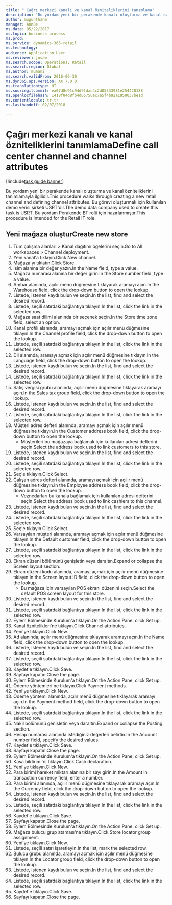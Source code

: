 ```yaml
--- 
title: " Çağrı merkezi kanalı ve kanal özniteliklerini tanımlama"
description: "Bu yordam yeni bir perakende kanalı oluşturma ve kanal özniteliklerini tanımlamayla ilgilidir."
author: mugunthanm
manager: AnnBe
ms.date: 05/22/2017
ms.topic: business-process
ms.prod: 
ms.service: dynamics-365-retail
ms.technology: 
audience: Application User
ms.reviewer: josaw
ms.search.scope: Operations, Retail
ms.search.region: Global
ms.author: mumani
ms.search.validFrom: 2016-06-30
ms.dyn365.ops.version: AX 7.0.0
ms.translationtype: HT
ms.sourcegitcommit: ea07d8e91c94d9fdad4c2d05533981e254420188
ms.openlocfilehash: 1418f04d8fb4d05756ac7a5f4b92a1950037be1d
ms.contentlocale: tr-tr
ms.lasthandoff: 02/07/2018

---
```

# <a name="define-call-center-channel-and-channel-attributes"></a><span data-ttu-id="ec4f0-103"> Çağrı merkezi kanalı ve kanal özniteliklerini tanımlama</span><span class="sxs-lookup"><span data-stu-id="ec4f0-103">Define call center channel and channel attributes</span></span>

[!include[task guide banner](../includes/task-guide-banner.md)]

<span data-ttu-id="ec4f0-104">Bu yordam yeni bir perakende kanalı oluşturma ve kanal özniteliklerini tanımlamayla ilgilidir.</span><span class="sxs-lookup"><span data-stu-id="ec4f0-104">This procedure walks through creating a new retail channel and defining channel attributes.</span></span> <span data-ttu-id="ec4f0-105">Bu görevi oluşturmak için kullanılan demo verisi şirketi USRT'dir.</span><span class="sxs-lookup"><span data-stu-id="ec4f0-105">The demo data company used to create this task is USRT.</span></span> <span data-ttu-id="ec4f0-106">Bu yordam Perakende BT rolü için hazırlanmıştır.</span><span class="sxs-lookup"><span data-stu-id="ec4f0-106">This procedure is intended for the Retail IT role.</span></span>


## <a name="create-new-store"></a><span data-ttu-id="ec4f0-107">Yeni mağaza oluştur</span><span class="sxs-lookup"><span data-stu-id="ec4f0-107">Create new store</span></span>
1. <span data-ttu-id="ec4f0-108">Tüm çalışma alanları > Kanal dağıtımı öğelerini seçin.</span><span class="sxs-lookup"><span data-stu-id="ec4f0-108">Go to All workspaces > Channel deployment.</span></span>
2. <span data-ttu-id="ec4f0-109">Yeni kanal'a tıklayın.</span><span class="sxs-lookup"><span data-stu-id="ec4f0-109">Click New channel.</span></span>
3. <span data-ttu-id="ec4f0-110">Mağaza'yı tıklatın.</span><span class="sxs-lookup"><span data-stu-id="ec4f0-110">Click Store.</span></span>
4. <span data-ttu-id="ec4f0-111">İsim alanına bir değer yazın.</span><span class="sxs-lookup"><span data-stu-id="ec4f0-111">In the Name field, type a value.</span></span>
5. <span data-ttu-id="ec4f0-112">Mağaza numarası alanına bir değer girin.</span><span class="sxs-lookup"><span data-stu-id="ec4f0-112">In the Store number field, type a value.</span></span>
6. <span data-ttu-id="ec4f0-113">Ambar alanında, açılır menü düğmesine tıklayarak aramayı açın.</span><span class="sxs-lookup"><span data-stu-id="ec4f0-113">In the Warehouse field, click the drop-down button to open the lookup.</span></span>
7. <span data-ttu-id="ec4f0-114">Listede, istenen kaydı bulun ve seçin.</span><span class="sxs-lookup"><span data-stu-id="ec4f0-114">In the list, find and select the desired record.</span></span>
8. <span data-ttu-id="ec4f0-115">Listede, seçili satırdaki bağlantıya tıklayın.</span><span class="sxs-lookup"><span data-stu-id="ec4f0-115">In the list, click the link in the selected row.</span></span>
9. <span data-ttu-id="ec4f0-116">Mağaza saat dilimi alanında bir seçenek seçin.</span><span class="sxs-lookup"><span data-stu-id="ec4f0-116">In the Store time zone field, select an option.</span></span>
10. <span data-ttu-id="ec4f0-117">Kanal profili alanında, aramayı açmak için açılır menü düğmesine tıklayın.</span><span class="sxs-lookup"><span data-stu-id="ec4f0-117">In the Channel profile field, click the drop-down button to open the lookup.</span></span>
11. <span data-ttu-id="ec4f0-118">Listede, seçili satırdaki bağlantıya tıklayın.</span><span class="sxs-lookup"><span data-stu-id="ec4f0-118">In the list, click the link in the selected row.</span></span>
12. <span data-ttu-id="ec4f0-119">Dil alanında, aramayı açmak için açılır menü düğmesine tıklayın.</span><span class="sxs-lookup"><span data-stu-id="ec4f0-119">In the Language field, click the drop-down button to open the lookup.</span></span>
13. <span data-ttu-id="ec4f0-120">Listede, istenen kaydı bulun ve seçin.</span><span class="sxs-lookup"><span data-stu-id="ec4f0-120">In the list, find and select the desired record.</span></span>
14. <span data-ttu-id="ec4f0-121">Listede, seçili satırdaki bağlantıya tıklayın.</span><span class="sxs-lookup"><span data-stu-id="ec4f0-121">In the list, click the link in the selected row.</span></span>
15. <span data-ttu-id="ec4f0-122">Satış vergisi grubu alanında, açılır menü düğmesine tıklayarak aramayı açın.</span><span class="sxs-lookup"><span data-stu-id="ec4f0-122">In the Sales tax group field, click the drop-down button to open the lookup.</span></span>
16. <span data-ttu-id="ec4f0-123">Listede, istenen kaydı bulun ve seçin.</span><span class="sxs-lookup"><span data-stu-id="ec4f0-123">In the list, find and select the desired record.</span></span>
17. <span data-ttu-id="ec4f0-124">Listede, seçili satırdaki bağlantıya tıklayın.</span><span class="sxs-lookup"><span data-stu-id="ec4f0-124">In the list, click the link in the selected row.</span></span>
18. <span data-ttu-id="ec4f0-125">Müşteri adres defteri alanında, aramayı açmak için açılır menü düğmesine tıklayın.</span><span class="sxs-lookup"><span data-stu-id="ec4f0-125">In the Customer address book field, click the drop-down button to open the lookup.</span></span>
    * <span data-ttu-id="ec4f0-126">Müşterileri bu mağazaya bağlamak için kullanılan adresi defterini seçin.</span><span class="sxs-lookup"><span data-stu-id="ec4f0-126">Select the address book used to link customers to this store.</span></span>  
19. <span data-ttu-id="ec4f0-127">Listede, istenen kaydı bulun ve seçin.</span><span class="sxs-lookup"><span data-stu-id="ec4f0-127">In the list, find and select the desired record.</span></span>
20. <span data-ttu-id="ec4f0-128">Listede, seçili satırdaki bağlantıya tıklayın.</span><span class="sxs-lookup"><span data-stu-id="ec4f0-128">In the list, click the link in the selected row.</span></span>
21. <span data-ttu-id="ec4f0-129">Seç'e tıklayın.</span><span class="sxs-lookup"><span data-stu-id="ec4f0-129">Click Select.</span></span>
22. <span data-ttu-id="ec4f0-130">Çalışan adres defteri alanında, aramayı açmak için açılır menü düğmesine tıklayın.</span><span class="sxs-lookup"><span data-stu-id="ec4f0-130">In the Employee address book field, click the drop-down button to open the lookup.</span></span>
    * <span data-ttu-id="ec4f0-131">Veznedarları bu kanala bağlamak için kullanılan adresi defterini seçin.</span><span class="sxs-lookup"><span data-stu-id="ec4f0-131">Select the address book used to link cashiers to this channel.</span></span>  
23. <span data-ttu-id="ec4f0-132">Listede, istenen kaydı bulun ve seçin.</span><span class="sxs-lookup"><span data-stu-id="ec4f0-132">In the list, find and select the desired record.</span></span>
24. <span data-ttu-id="ec4f0-133">Listede, seçili satırdaki bağlantıya tıklayın.</span><span class="sxs-lookup"><span data-stu-id="ec4f0-133">In the list, click the link in the selected row.</span></span>
25. <span data-ttu-id="ec4f0-134">Seç'e tıklayın.</span><span class="sxs-lookup"><span data-stu-id="ec4f0-134">Click Select.</span></span>
26. <span data-ttu-id="ec4f0-135">Varsayılan müşteri alanında, aramayı açmak için açılır menü düğmesine tıklayın.</span><span class="sxs-lookup"><span data-stu-id="ec4f0-135">In the Default customer field, click the drop-down button to open the lookup.</span></span>
27. <span data-ttu-id="ec4f0-136">Listede, seçili satırdaki bağlantıya tıklayın.</span><span class="sxs-lookup"><span data-stu-id="ec4f0-136">In the list, click the link in the selected row.</span></span>
28. <span data-ttu-id="ec4f0-137">Ekran düzeni bölümünü genişletin veya daraltın.</span><span class="sxs-lookup"><span data-stu-id="ec4f0-137">Expand or collapse the Screen layout section.</span></span>
29. <span data-ttu-id="ec4f0-138">Ekran düzeni kodu alanında, aramayı açmak için açılır menü düğmesine tıklayın.</span><span class="sxs-lookup"><span data-stu-id="ec4f0-138">In the Screen layout ID field, click the drop-down button to open the lookup.</span></span>
    * <span data-ttu-id="ec4f0-139">Bu mağaza için varsayılan POS ekranı düzenini seçin.</span><span class="sxs-lookup"><span data-stu-id="ec4f0-139">Select the default POS screen layout for this store.</span></span>  
30. <span data-ttu-id="ec4f0-140">Listede, istenen kaydı bulun ve seçin.</span><span class="sxs-lookup"><span data-stu-id="ec4f0-140">In the list, find and select the desired record.</span></span>
31. <span data-ttu-id="ec4f0-141">Listede, seçili satırdaki bağlantıya tıklayın.</span><span class="sxs-lookup"><span data-stu-id="ec4f0-141">In the list, click the link in the selected row.</span></span>
32. <span data-ttu-id="ec4f0-142">Eylem Bölmesinde Kurulum'a tıklayın.</span><span class="sxs-lookup"><span data-stu-id="ec4f0-142">On the Action Pane, click Set up.</span></span>
33. <span data-ttu-id="ec4f0-143">Kanal öznitelikleri'ne tıklayın.</span><span class="sxs-lookup"><span data-stu-id="ec4f0-143">Click Channel attributes.</span></span>
34. <span data-ttu-id="ec4f0-144">Yeni'ye tıklayın.</span><span class="sxs-lookup"><span data-stu-id="ec4f0-144">Click New.</span></span>
35. <span data-ttu-id="ec4f0-145">Ad alanında, açılır menü düğmesine tıklayarak aramayı açın.</span><span class="sxs-lookup"><span data-stu-id="ec4f0-145">In the Name field, click the drop-down button to open the lookup.</span></span>
36. <span data-ttu-id="ec4f0-146">Listede, istenen kaydı bulun ve seçin.</span><span class="sxs-lookup"><span data-stu-id="ec4f0-146">In the list, find and select the desired record.</span></span>
37. <span data-ttu-id="ec4f0-147">Listede, seçili satırdaki bağlantıya tıklayın.</span><span class="sxs-lookup"><span data-stu-id="ec4f0-147">In the list, click the link in the selected row.</span></span>
38. <span data-ttu-id="ec4f0-148">Kaydet'e tıklayın.</span><span class="sxs-lookup"><span data-stu-id="ec4f0-148">Click Save.</span></span>
39. <span data-ttu-id="ec4f0-149">Sayfayı kapatın.</span><span class="sxs-lookup"><span data-stu-id="ec4f0-149">Close the page.</span></span>
40. <span data-ttu-id="ec4f0-150">Eylem Bölmesinde Kurulum'a tıklayın.</span><span class="sxs-lookup"><span data-stu-id="ec4f0-150">On the Action Pane, click Set up.</span></span>
41. <span data-ttu-id="ec4f0-151">Ödeme yöntemleri'ne tıklayın.</span><span class="sxs-lookup"><span data-stu-id="ec4f0-151">Click Payment methods.</span></span>
42. <span data-ttu-id="ec4f0-152">Yeni'ye tıklayın.</span><span class="sxs-lookup"><span data-stu-id="ec4f0-152">Click New.</span></span>
43. <span data-ttu-id="ec4f0-153">Ödeme yöntemi alanında, açılır menü düğmesine tıklayarak aramayı açın.</span><span class="sxs-lookup"><span data-stu-id="ec4f0-153">In the Payment method field, click the drop-down button to open the lookup.</span></span>
44. <span data-ttu-id="ec4f0-154">Listede, seçili satırdaki bağlantıya tıklayın.</span><span class="sxs-lookup"><span data-stu-id="ec4f0-154">In the list, click the link in the selected row.</span></span>
45. <span data-ttu-id="ec4f0-155">Nakil bölümünü genişletin veya daraltın.</span><span class="sxs-lookup"><span data-stu-id="ec4f0-155">Expand or collapse the Posting section.</span></span>
46. <span data-ttu-id="ec4f0-156">Hesap numarası alanında istediğiniz değerleri belirtin.</span><span class="sxs-lookup"><span data-stu-id="ec4f0-156">In the Account number field, specify the desired values.</span></span>
47. <span data-ttu-id="ec4f0-157">Kaydet'e tıklayın.</span><span class="sxs-lookup"><span data-stu-id="ec4f0-157">Click Save.</span></span>
48. <span data-ttu-id="ec4f0-158">Sayfayı kapatın.</span><span class="sxs-lookup"><span data-stu-id="ec4f0-158">Close the page.</span></span>
49. <span data-ttu-id="ec4f0-159">Eylem Bölmesinde Kurulum'a tıklayın.</span><span class="sxs-lookup"><span data-stu-id="ec4f0-159">On the Action Pane, click Set up.</span></span>
50. <span data-ttu-id="ec4f0-160">Kasa bildirimi'ni tıklayın.</span><span class="sxs-lookup"><span data-stu-id="ec4f0-160">Click Cash declaration.</span></span>
51. <span data-ttu-id="ec4f0-161">Yeni'ye tıklayın.</span><span class="sxs-lookup"><span data-stu-id="ec4f0-161">Click New.</span></span>
52. <span data-ttu-id="ec4f0-162">Para birimi hareket miktarı alanına bir sayı girin.</span><span class="sxs-lookup"><span data-stu-id="ec4f0-162">In the Amount in transaction currency field, enter a number.</span></span>
53. <span data-ttu-id="ec4f0-163">Para birimi alanında, açılır menü düğmesine tıklayarak aramayı açın.</span><span class="sxs-lookup"><span data-stu-id="ec4f0-163">In the Currency field, click the drop-down button to open the lookup.</span></span>
54. <span data-ttu-id="ec4f0-164">Listede, istenen kaydı bulun ve seçin.</span><span class="sxs-lookup"><span data-stu-id="ec4f0-164">In the list, find and select the desired record.</span></span>
55. <span data-ttu-id="ec4f0-165">Listede, seçili satırdaki bağlantıya tıklayın.</span><span class="sxs-lookup"><span data-stu-id="ec4f0-165">In the list, click the link in the selected row.</span></span>
56. <span data-ttu-id="ec4f0-166">Kaydet'e tıklayın.</span><span class="sxs-lookup"><span data-stu-id="ec4f0-166">Click Save.</span></span>
57. <span data-ttu-id="ec4f0-167">Sayfayı kapatın.</span><span class="sxs-lookup"><span data-stu-id="ec4f0-167">Close the page.</span></span>
58. <span data-ttu-id="ec4f0-168">Eylem Bölmesinde Kurulum'a tıklayın.</span><span class="sxs-lookup"><span data-stu-id="ec4f0-168">On the Action Pane, click Set up.</span></span>
59. <span data-ttu-id="ec4f0-169">Mağaza bulucu grup ataması'na tıklayın.</span><span class="sxs-lookup"><span data-stu-id="ec4f0-169">Click Store locator group assignment.</span></span>
60. <span data-ttu-id="ec4f0-170">Yeni'ye tıklayın.</span><span class="sxs-lookup"><span data-stu-id="ec4f0-170">Click New.</span></span>
61. <span data-ttu-id="ec4f0-171">Listede, seçili satırı işaretleyin.</span><span class="sxs-lookup"><span data-stu-id="ec4f0-171">In the list, mark the selected row.</span></span>
62. <span data-ttu-id="ec4f0-172">Bulucu grubu alanında, aramayı açmak için açılır menü düğmesine tıklayın.</span><span class="sxs-lookup"><span data-stu-id="ec4f0-172">In the Locator group field, click the drop-down button to open the lookup.</span></span>
63. <span data-ttu-id="ec4f0-173">Listede, istenen kaydı bulun ve seçin.</span><span class="sxs-lookup"><span data-stu-id="ec4f0-173">In the list, find and select the desired record.</span></span>
64. <span data-ttu-id="ec4f0-174">Listede, seçili satırdaki bağlantıya tıklayın.</span><span class="sxs-lookup"><span data-stu-id="ec4f0-174">In the list, click the link in the selected row.</span></span>
65. <span data-ttu-id="ec4f0-175">Kaydet'e tıklayın.</span><span class="sxs-lookup"><span data-stu-id="ec4f0-175">Click Save.</span></span>
66. <span data-ttu-id="ec4f0-176">Sayfayı kapatın.</span><span class="sxs-lookup"><span data-stu-id="ec4f0-176">Close the page.</span></span>


